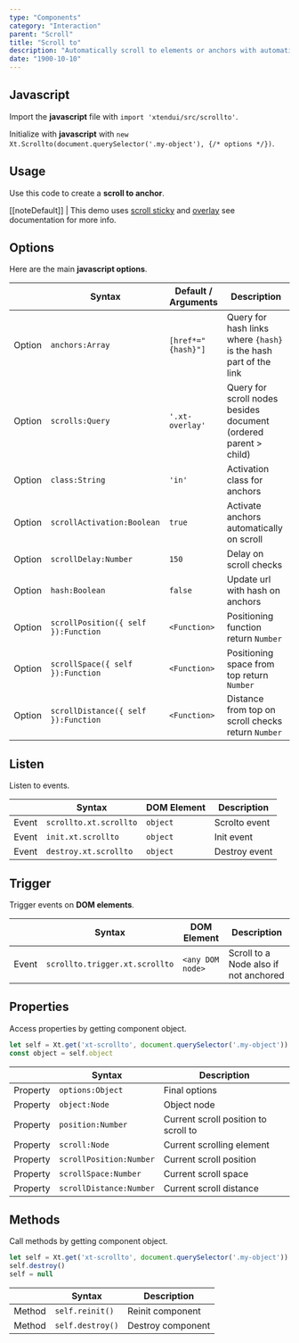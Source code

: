 ```yaml
---
type: "Components"
category: "Interaction"
parent: "Scroll"
title: "Scroll to"
description: "Automatically scroll to elements or anchors with automatic activation on scroll."
date: "1900-10-10"
---
```


## Javascript

Import the **javascript** file with `import 'xtendui/src/scrollto'`.

Initialize with **javascript** with `new Xt.Scrollto(document.querySelector('.my-object'), {/* options */})`.

## Usage

Use this code to create a **scroll to anchor**.

[[noteDefault]]
| This demo uses [scroll sticky](/components/scroll/sticky) and [overlay](/components/overlay) see documentation for more info.

<demo>
  <div class="gatsby_demo_item xt-toggle" data-iframe="demos/components/scroll/scrollto">
  </div>
  <div class="gatsby_demo_item xt-toggle" data-iframe="demos/components/scroll/scrollto-overlay">
  </div>
</demo>

## Options
 
Here are the main **javascript options**.

<div class="xt-overflow-sub overflow-y-hidden overflow-x-scroll my-5 xt-my-auto w-full">

|                         | Syntax                                    | Default / Arguments                       | Description                   |
| ----------------------- | ----------------------------------------- | ----------------------------- | ----------------------------- |
| Option                    | `anchors:Array`                          | `[href*="{hash}"]`        | Query for hash links where `{hash}` is the hash part of the link            |
| Option                    | `scrolls:Query`                          | `'.xt-overlay'`        | Query for scroll nodes besides document (ordered parent > child)             |
| Option                    | `class:String`                          | `'in'`        | Activation class for anchors              |
| Option                    | `scrollActivation:Boolean`                          | `true`        | Activate anchors automatically on scroll             |
| Option                    | `scrollDelay:Number`                          | `150`        | Delay on scroll checks             |
| Option                    | `hash:Boolean`                          | `false`        | Update url with hash on anchors             |
| Option                    | `scrollPosition({ self }):Function`             | `<Function>`        | Positioning function return `Number`             |
| Option                    | `scrollSpace({ self }):Function`                          | `<Function>`        | Positioning space from top return `Number`             |
| Option                    | `scrollDistance({ self }):Function`                          | `<Function>`        | Distance from top on scroll checks return `Number`            |

</div>

## Listen

Listen to events.

<div class="xt-overflow-sub overflow-y-hidden overflow-x-scroll my-5 xt-my-auto w-full">

|                         | Syntax                                    | DOM Element                    | Description                   |
| ----------------------- | ----------------------------------------- | ----------------------------- | ----------------------------- |
| Event                   | `scrollto.xt.scrollto`      | `object` | Scrolto event           |
| Event                   | `init.xt.scrollto`           | `object` | Init event             |
| Event                   | `destroy.xt.scrollto`           | `object` | Destroy event             |

</div>

## Trigger

Trigger events on **DOM elements**.

<div class="xt-overflow-sub overflow-y-hidden overflow-x-scroll my-5 xt-my-auto w-full">

|                         | Syntax                                    | DOM Element                    | Description                   |
| ----------------------- | ----------------------------------------- | ----------------------------- | ----------------------------- |
| Event                   | `scrollto.trigger.xt.scrollto`       | `<any DOM node>` | Scroll to a Node also if not anchored              |

</div>

## Properties

Access properties by getting component object.

```js
let self = Xt.get('xt-scrollto', document.querySelector('.my-object'))
const object = self.object
```

<div class="xt-overflow-sub overflow-y-hidden overflow-x-scroll my-5 xt-my-auto w-full">

|                         | Syntax                                   | Description                   |
| ----------------------- | ---------------------------------------- | ----------------------------- |
| Property                   | `options:Object`       | Final options             |
| Property                   | `object:Node`       | Object node             |
| Property                   | `position:Number`       | Current scroll position to scroll to             |
| Property                   | `scroll:Node`       | Current scrolling element             |
| Property                   | `scrollPosition:Number`       | Current scroll position             |
| Property                   | `scrollSpace:Number`       | Current scroll space             |
| Property                   | `scrollDistance:Number`       | Current scroll distance             |

</div>

## Methods

Call methods by getting component object.

```js
let self = Xt.get('xt-scrollto', document.querySelector('.my-object'))
self.destroy()
self = null
```

<div class="xt-overflow-sub overflow-y-hidden overflow-x-scroll my-5 xt-my-auto w-full">

|                         | Syntax                                    | Description                   |
| ----------------------- | ----------------------------------------- | ----------------------------- |
| Method                  | `self.reinit()`       | Reinit component             |
| Method                  | `self.destroy()`              | Destroy component            |

</div>
